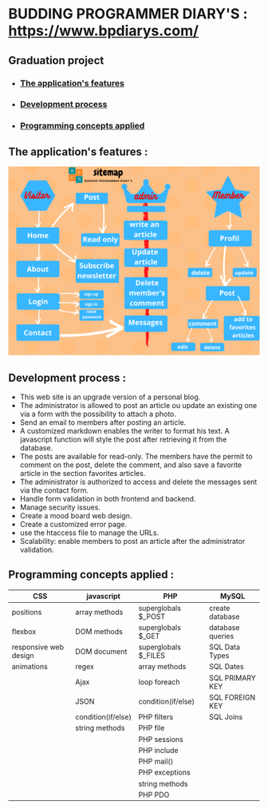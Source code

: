 # BUDDING PROGRAMMER DIARY'S : https://www.bpdiarys.com/
## Graduation project 

* ### [The application's features](#the-applications-features-)
* ### [Development process](#development-process-)	
* ### [Programming concepts applied](#programming-concepts-applied-)

## The application's features :
![sitemap](sitemap.png)

## Development process :
 * This web site is an upgrade version of a personal blog.
* The administrator is allowed to post an article ou update an existing one via a form with the possibility to attach a photo.
* Send an email to members after posting an article.
* A customized markdown enables the writer to format his text.  A javascript function will style the post after retrieving it from the database.
* The posts are available for read-only. The members have the permit to comment on the post, delete the comment, and also save a favorite article in the section favorites articles.
* The administrator is authorized to access and delete the messages sent via the contact form.
* Handle form validation in both frontend and backend.
* Manage security issues.
* Create a mood board web design.
* Create a customized error page.
* use the htaccess file to manage the URLs.
* Scalability: enable members to post an article after the administrator validation.

## Programming concepts applied :

CSS | javascript|PHP|MySQL
----|------------|------|-----------
positions|array methods|superglobals $_POST| create database
flexbox|DOM methods|superglobals $_GET| database queries|
responsive web design|DOM document|   superglobals $_FILES|SQL Data Types
animations|regex|array methods |SQL Dates|
| |Ajax|loop foreach|SQL PRIMARY KEY 
| |JSON|condition(if/else)|SQL FOREIGN KEY|
| |condition(if/else)|PHP filters|SQL Joins|
| | string methods | PHP file|		
| | | PHP sessions|
| | | PHP include|
| | |PHP mail()|
| | | PHP exceptions|
| | | string methods|
| | | PHP PDO|



